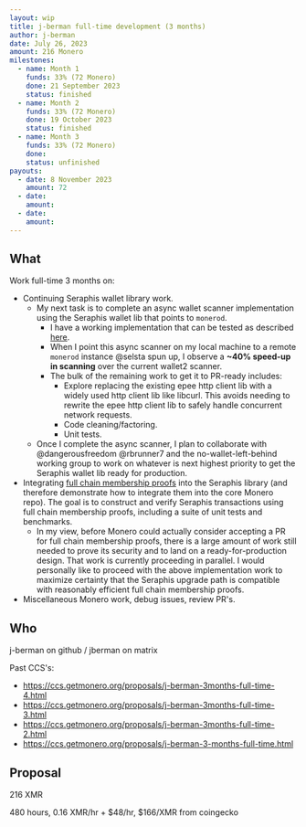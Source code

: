 ```yaml
---
layout: wip
title: j-berman full-time development (3 months)
author: j-berman
date: July 26, 2023
amount: 216 Monero
milestones:
  - name: Month 1
    funds: 33% (72 Monero)
    done: 21 September 2023
    status: finished
  - name: Month 2
    funds: 33% (72 Monero)
    done: 19 October 2023
    status: finished
  - name: Month 3
    funds: 33% (72 Monero)
    done:
    status: unfinished
payouts:
  - date: 8 November 2023
    amount: 72
  - date:
    amount:
  - date:
    amount:
---
```


## What

Work full-time 3 months on:

- Continuing Seraphis wallet library work.
  - My next task is to complete an async wallet scanner implementation using the Seraphis wallet lib that points to `monerod`.
    - I have a working implementation that can be tested as described [here](https://repo.getmonero.org/monero-project/ccs-proposals/-/merge_requests/359#note_21276).
    - When I point this async scanner on my local machine to a remote `monerod` instance @selsta spun up, I observe a **~40% speed-up in scanning** over the current wallet2 scanner.
    - The bulk of the remaining work to get it to PR-ready includes:
      - Explore replacing the existing epee http client lib with a widely used http client lib like libcurl. This avoids needing to rewrite the epee http client lib to safely handle concurrent network requests.
      - Code cleaning/factoring.
      - Unit tests.
  - Once I complete the async scanner, I plan to collaborate with @dangerousfreedom @rbrunner7 and the no-wallet-left-behind working group to work on whatever is next highest priority to get the Seraphis wallet lib ready for production.
- Integrating [full chain membership proofs](https://github.com/kayabaNerve/full-chain-membership-proofs/) into the Seraphis library (and therefore demonstrate how to integrate them into the core Monero repo). The goal is to construct and verify Seraphis transactions using full chain membership proofs, including a suite of unit tests and benchmarks.
  - In my view, before Monero could actually consider accepting a PR for full chain membership proofs, there is a large amount of work still needed to prove its security and to land on a ready-for-production design. That work is currently proceeding in parallel. I would personally like to proceed with the above implementation work to maximize certainty that the Seraphis upgrade path is compatible with reasonably efficient full chain membership proofs.
- Miscellaneous Monero work, debug issues, review PR's.

## Who

j-berman on github / jberman on matrix

Past CCS's:
- https://ccs.getmonero.org/proposals/j-berman-3months-full-time-4.html
- https://ccs.getmonero.org/proposals/j-berman-3months-full-time-3.html
- https://ccs.getmonero.org/proposals/j-berman-3months-full-time-2.html
- https://ccs.getmonero.org/proposals/j-berman-3-months-full-time.html

## Proposal

216 XMR

480 hours, 0.16 XMR/hr + $48/hr, $166/XMR from coingecko
